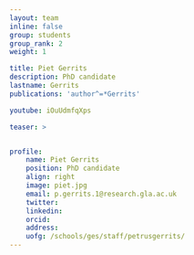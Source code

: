 ```yaml
---
layout: team
inline: false
group: students
group_rank: 2
weight: 1

title: Piet Gerrits
description: PhD candidate
lastname: Gerrits
publications: 'author^=*Gerrits'

youtube: iOuUdmfqXps

teaser: >


profile:
    name: Piet Gerrits
    position: PhD candidate
    align: right
    image: piet.jpg
    email: p.gerrits.1@research.gla.ac.uk
    twitter:
    linkedin:
    orcid:
    address:
    uofg: /schools/ges/staff/petrusgerrits/
---
```


